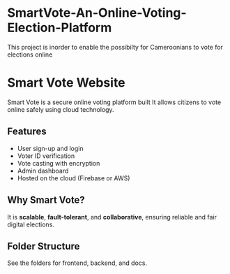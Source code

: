 # SmartVote-An-Online-Voting-Election-Platform
This project is inorder to enable the possibilty for Cameroonians to vote for elections online
# Smart Vote Website

Smart Vote is a secure online voting platform built
It allows citizens to vote online safely using cloud technology.

## Features
- User sign-up and login
- Voter ID verification
- Vote casting with encryption
- Admin dashboard 
- Hosted on the cloud (Firebase or AWS)

## Why Smart Vote?
It is **scalable**, **fault-tolerant**, and **collaborative**, ensuring reliable and fair digital elections.

## Folder Structure
See the folders for frontend, backend, and docs.


